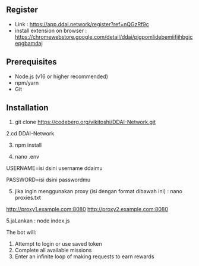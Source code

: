 
## Register
- Link : https://app.ddai.network/register?ref=nQGzRf9c
- install extension on browser : https://chromewebstore.google.com/detail/ddai/pigpomlidebemiifjihbgicepgbamdaj

## Prerequisites

- Node.js (v16 or higher recommended)
- npm/yarn
- Git

## Installation

1. git clone https://codeberg.org/vikitoshi/DDAI-Network.git
   
2.cd DDAI-Network

3. npm install

4. nano .env

USERNAME=isi dsini username ddaimu

PASSWORD=isi dsini passwordmu

5. jika ingin menggunakan proxy (isi dengan format dibawah ini) : nano  proxies.txt

http://proxy1.example.com:8080
http://proxy2.example.com:8080

5.jaLankan : node index.js

The bot will:
1. Attempt to login or use saved token
2. Complete all available missions
3. Enter an infinite loop of making requests to earn rewards




